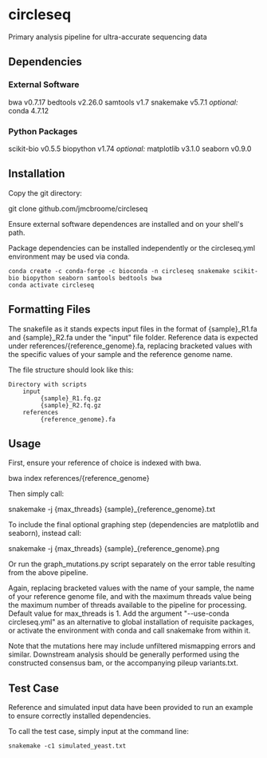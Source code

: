 # circleseq
 Primary analysis pipeline for ultra-accurate sequencing data

## Dependencies
### External Software
bwa v0.7.17
bedtools v2.26.0
samtools v1.7
snakemake v5.7.1
*optional:* conda 4.7.12
### Python Packages
scikit-bio v0.5.5
biopython v1.74
*optional:* matplotlib v3.1.0
seaborn v0.9.0

## Installation
Copy the git directory:

git clone github.com/jmcbroome/circleseq

Ensure external software dependences are installed and on your shell's path.

Package dependencies can be installed independently or the circleseq.yml environment may be used via conda.

```
conda create -c conda-forge -c bioconda -n circleseq snakemake scikit-bio biopython seaborn samtools bedtools bwa
conda activate circleseq
```

## Formatting Files
The snakefile as it stands expects input files in the format of {sample}\_R1.fa and {sample}\_R2.fa under the "input" file folder. 
Reference data is expected under references/{reference_genome}.fa, replacing bracketed values with the specific values of your sample and the reference genome name.

The file structure should look like this:

    Directory with scripts
        input
             {sample}_R1.fq.gz
             {sample}_R2.fq.gz
        references
             {reference_genome}.fa

## Usage
First, ensure your reference of choice is indexed with bwa.

bwa index references/{reference_genome}

Then simply call:

snakemake -j {max_threads} {sample}\_{reference_genome}.txt

To include the final optional graphing step (dependencies are matplotlib and seaborn), instead call:

snakemake -j {max_threads} {sample}\_{reference_genome}.png

Or run the graph_mutations.py script separately on the error table resulting from the above pipeline.

Again, replacing bracketed values with the name of your sample, the name of your reference genome file, and with the maximum threads value being the maximum number of threads available to the pipeline for processing. Default value for max_threads is 1.
Add the argument "--use-conda circleseq.yml" as an alternative to global installation of requisite packages, or activate the environment with conda and call snakemake from within it.

Note that the mutations here may include unfiltered mismapping errors and similar. Downstream analysis should be generally performed using the constructed consensus bam, or the accompanying pileup variants.txt.

## Test Case
Reference and simulated input data have been provided to run an example to ensure correctly installed dependencies. 

To call the test case, simply input at the command line:

```
snakemake -c1 simulated_yeast.txt
```
